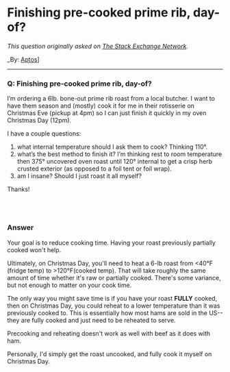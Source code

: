 ﻿# Finishing pre-cooked prime rib, day-of?

_This question originally asked on [The Stack Exchange Network](https://cooking.stackexchange.com/q/104119)._

_By: [Aptos](https://cooking.stackexchange.com/u/80022)]
<br><hr>
### Q: Finishing pre-cooked prime rib, day-of?
<p>I’m ordering a 6lb. bone-out prime rib roast from a local butcher. I want to have them season and (mostly) cook it for me in their rotisserie on Christmas Eve (pickup at 4pm) so I can just finish it quickly in my oven Christmas Day (12pm).</p>

<p>I have a couple questions:</p>

<ol>
<li>what internal temperature should I ask them to cook? Thinking 110°.</li>
<li>what’s the best method to finish it? I’m thinking rest to room temperature then 375° uncovered oven roast until 120° internal to get a crisp herb crusted exterior (as opposed to a foil tent or foil wrap).</li>
<li>am I insane? Should I just roast it all myself?</li>
</ol>

<p>Thanks!</p>

<br><br>
### Answer 
<p>Your goal is to reduce cooking time. Having your roast previously partially cooked won't help.</p>

<p>Ultimately, on Christmas Day, you'll need to heat a 6-lb roast from &lt;40°F (fridge temp) to >120°F(cooked temp). That will take roughly the same amount of time whether it's raw or partially cooked. There's some variance, but not enough to matter on your cook time.</p>

<p>The only way you might save time is if you have your roast <strong>FULLY</strong> cooked, then on Christmas Day, you could reheat to a lower temperature than it was previously cooked to. This is essentially how most hams are sold in the US--they are fully cooked and just need to be reheated to serve. </p>

<p>Precooking and reheating doesn't work as well with beef as it does with ham. </p>

<p>Personally, I'd simply get the roast uncooked, and fully cook it myself on Christmas Day.</p>

